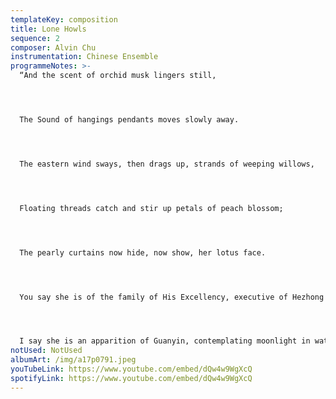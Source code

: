 ```yaml
---
templateKey: composition
title: Lone Howls
sequence: 2
composer: Alvin Chu
instrumentation: Chinese Ensemble
programmeNotes: >-
  “And the scent of orchid musk lingers still,




  The Sound of hangings pendants moves slowly away.




  The eastern wind sways, then drags up, strands of weeping willows,




  Floating threads catch and stir up petals of peach blossom;




  The pearly curtains now hide, now show, her lotus face.




  You say she is of the family of His Excellency, executive of Hezhong Prefecture;




  I say she is an apparition of Guanyin, contemplating moonlight in water.”
notUsed: NotUsed
albumArt: /img/a17p0791.jpeg
youTubeLink: https://www.youtube.com/embed/dQw4w9WgXcQ
spotifyLink: https://www.youtube.com/embed/dQw4w9WgXcQ
---
```

